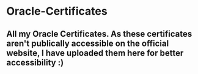 # Oracle-Certificates

## All my Oracle Certificates. As these certificates aren't publically accessible on the official website, I have uploaded them here for better accessibility :)

